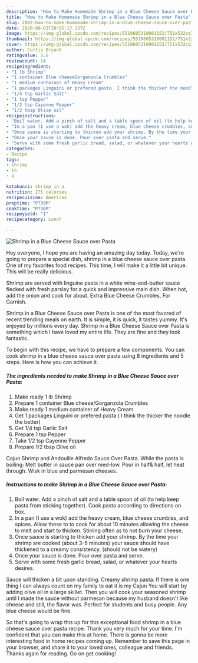 ```yaml
---
description: "How to Make Homemade Shrimp in a Blue Cheese Sauce over Pasta"
title: "How to Make Homemade Shrimp in a Blue Cheese Sauce over Pasta"
slug: 2802-how-to-make-homemade-shrimp-in-a-blue-cheese-sauce-over-pasta
date: 2020-08-03T20:05:17.137Z
image: https://img-global.cpcdn.com/recipes/5510605310001152/751x532cq70/shrimp-in-a-blue-cheese-sauce-over-pasta-recipe-main-photo.jpg
thumbnail: https://img-global.cpcdn.com/recipes/5510605310001152/751x532cq70/shrimp-in-a-blue-cheese-sauce-over-pasta-recipe-main-photo.jpg
cover: https://img-global.cpcdn.com/recipes/5510605310001152/751x532cq70/shrimp-in-a-blue-cheese-sauce-over-pasta-recipe-main-photo.jpg
author: Curtis Bryant
ratingvalue: 3.6
reviewcount: 14
recipeingredient:
- "1 lb Shrimp"
- "1 container Blue cheeseGorganzola Crumbles"
- "1 medium container of Heavy Cream"
- "1 packages Linguini or prefered pasta  I think the thicker the noodle the better"
- "1/4 tsp Garlic Salt"
- "1 tsp Pepper"
- "1/2 tsp Cayenne Pepper"
- "1/2 tbsp Olive oil"
recipeinstructions:
- "Boil water. Add a pinch of salt and a table spoon of oil (to help keep pasta from sticking together). Cook pasta according to directions on box."
- "In a pan (I use a wok) add the heavy cream, blue cheese crumbles, and spices. Allow these to to cook for about 10 minutes allowing the cheese to melt and start to thicken. Stirring often as to not burn your cheese."
- "Once sauce is starting to thicken add your shrimp. By the time your shrimp are cooked (about 3-5 minutes) your sauce should have thickened to a creamy consistency. (should not be watery)"
- "Once your sauce is done. Pour over pasta and serve."
- "Serve with some fresh garlic bread, salad, or whatever your hearts desires."
categories:
- Recipe
tags:
- shrimp
- in
- a

katakunci: shrimp in a 
nutrition: 275 calories
recipecuisine: American
preptime: "PT39M"
cooktime: "PT36M"
recipeyield: "1"
recipecategory: Lunch

---
```



![Shrimp in a Blue Cheese Sauce over Pasta](https://img-global.cpcdn.com/recipes/5510605310001152/751x532cq70/shrimp-in-a-blue-cheese-sauce-over-pasta-recipe-main-photo.jpg)

Hey everyone, I hope you are having an amazing day today. Today, we're going to prepare a special dish, shrimp in a blue cheese sauce over pasta. One of my favorites food recipes. This time, I will make it a little bit unique. This will be really delicious.

Shrimp are served with linguine pasta in a white wine-and-butter sauce flecked with fresh parsley for a quick and impressive main dish. When hot, add the onion and cook for about. Extra Blue Cheese Crumbles, For Garnish.

Shrimp in a Blue Cheese Sauce over Pasta is one of the most favored of recent trending meals on earth. It is simple, it is quick, it tastes yummy. It's enjoyed by millions every day. Shrimp in a Blue Cheese Sauce over Pasta is something which I have loved my entire life. They are fine and they look fantastic.


To begin with this recipe, we have to prepare a few components. You can cook shrimp in a blue cheese sauce over pasta using 8 ingredients and 5 steps. Here is how you can achieve it.

<!--inarticleads1-->

##### The ingredients needed to make Shrimp in a Blue Cheese Sauce over Pasta:

1. Make ready 1 lb Shrimp
1. Prepare 1 container Blue cheese/Gorganzola Crumbles
1. Make ready 1 medium container of Heavy Cream
1. Get 1 packages Linguini or prefered pasta ( I think the thicker the noodle the better)
1. Get 1/4 tsp Garlic Salt
1. Prepare 1 tsp Pepper
1. Take 1/2 tsp Cayenne Pepper
1. Prepare 1/2 tbsp Olive oil


Cajun Shrimp and Andouille Alfredo Sauce Over Pasta. While the pasta is boiling: Melt butter in sauce pan over med-low. Pour in half&amp; half, let heat through. Wisk in blue and parmesan cheeses. 

<!--inarticleads2-->

##### Instructions to make Shrimp in a Blue Cheese Sauce over Pasta:

1. Boil water. Add a pinch of salt and a table spoon of oil (to help keep pasta from sticking together). Cook pasta according to directions on box.
1. In a pan (I use a wok) add the heavy cream, blue cheese crumbles, and spices. Allow these to to cook for about 10 minutes allowing the cheese to melt and start to thicken. Stirring often as to not burn your cheese.
1. Once sauce is starting to thicken add your shrimp. By the time your shrimp are cooked (about 3-5 minutes) your sauce should have thickened to a creamy consistency. (should not be watery)
1. Once your sauce is done. Pour over pasta and serve.
1. Serve with some fresh garlic bread, salad, or whatever your hearts desires.


Sauce will thicken a bit upon standing. Creamy shrimp pasta: If there is one thing I can always count on my family to eat it is my Cajun You will start by adding olive oil in a large skillet. Then you will cook your seasoned shrimp until I made the sauce without parmesan because my husband doesn&#39;t like cheese and still, the flavor was. Perfect for students and busy people. Any blue cheese would be fine. 

So that's going to wrap this up for this exceptional food shrimp in a blue cheese sauce over pasta recipe. Thank you very much for your time. I'm confident that you can make this at home. There is gonna be more interesting food in home recipes coming up. Remember to save this page in your browser, and share it to your loved ones, colleague and friends. Thanks again for reading. Go on get cooking!
